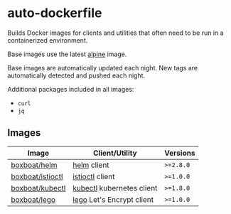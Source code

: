 # auto-dockerfile

Builds Docker images for clients and utilities that often need to be run in a containerized environment.

Base images use the latest [alpine](https://hub.docker.com/_/alpine) image.

Base images are automatically updated each night.  New tags are automatically detected and pushed each night.

Additional packages included in all images:

- `curl`
- `jq`

## Images

Image | Client/Utility | Versions
---|---|---
[boxboat/helm](https://hub.docker.com/r/boxboat/helm/) | [helm](https://github.com/helm/helm) client | `>=2.8.0`
[boxboat/istioctl](https://hub.docker.com/r/boxboat/istioctl/) | [istioctl](https://github.com/istio/istio) client | `>=1.0.0`
[boxboat/kubectl](https://hub.docker.com/r/boxboat/kubectl/) | [kubectl](https://github.com/kubernetes/kubernetes) kubernetes client | `>=1.8.0`
[boxboat/lego](https://hub.docker.com/r/boxboat/lego/) | [lego](https://github.com/go-acme/lego) Let's Encrypt client | `>=1.0.0`
